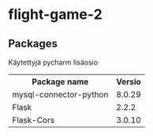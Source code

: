 # flight-game-2

## Packages

Käytettyjä pycharm lisäosio

<table>
  <tr>
    <th>Package name</th>
    <th>Versio</th>
  </tr>
  <tr>
    <td>mysql-connector-python</td>
    <td>8.0.29</td>
  </tr>
  <tr>
    <td>Flask</td>
    <td>2.2.2</td>
  </tr>
  <tr>
    <td>Flask-Cors</td>
    <td>3.0.10</td>
  </tr>
<table>